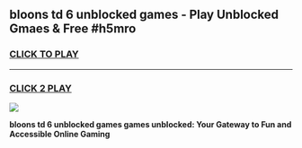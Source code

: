 
## bloons td 6 unblocked games - Play Unblocked Gmaes & Free #h5mro
<h3>
<a href="https://news.freeplayer.one?title=bloons_td_6_unblocked_games&ref=24F">CLICK TO PLAY</a></h3>
<hr>

<h3>
<a href="https://news.freeplayer.one?title=bloons_td_6_unblocked_games&ref=24F">CLICK 2 PLAY</a>
  
</h3>

<a href="https://news.freeplayer.one?title=bloons_td_6_unblocked_games&ref=24F/"><img src="https://clearcache.store/games.png"></a>


**bloons td 6 unblocked games games unblocked: Your Gateway to Fun and Accessible Online Gaming**
